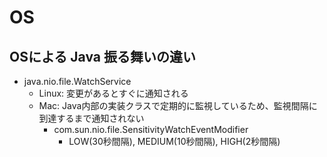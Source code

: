 # OS

## OSによる Java 振る舞いの違い

* java.nio.file.WatchService
  * Linux: 変更があるとすぐに通知される
  * Mac: Java内部の実装クラスで定期的に監視しているため、監視間隔に到達するまで通知されない
    * com.sun.nio.file.SensitivityWatchEventModifier
      * LOW(30秒間隔), MEDIUM(10秒間隔), HIGH(2秒間隔)
